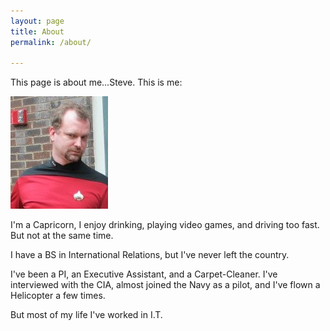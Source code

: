 ```yaml
---
layout: page
title: About
permalink: /about/

---
```

<html>
	<head>
		<title>Steve</title>
	</head>
	<body>
		<p>This page is about me...Steve.  This is me:</P>
		<img src="images/steve.jpg">
		<p>I'm a Capricorn, I enjoy drinking, playing video games, and driving too fast.  But not at the same time.</p>
		<p>I have a BS in International Relations, but I've never left the country.<p>
		<p>I've been a PI, an Executive Assistant, and a Carpet-Cleaner.  I've interviewed with the CIA, almost joined the Navy as a pilot, and I've flown a Helicopter a few times.</p>
		<p>But most of my life I've worked in I.T.</p>
	</body>

</html>
